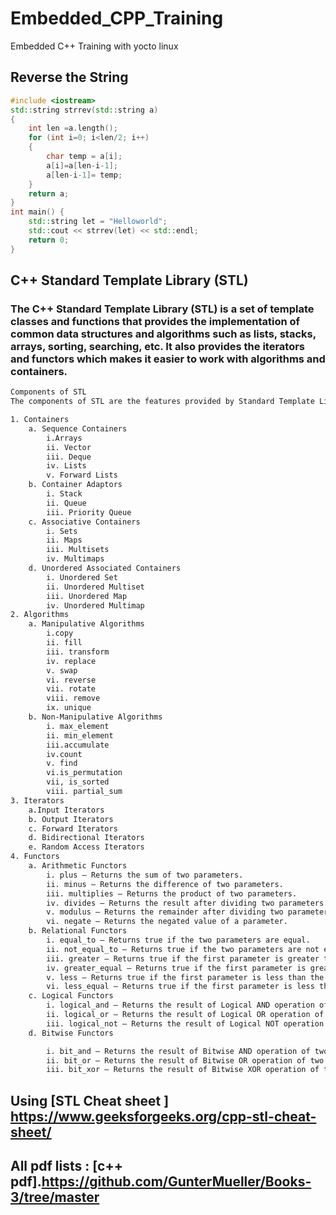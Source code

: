 # Embedded_CPP_Training
Embedded C++ Training with yocto linux
## Reverse the String
```cpp 
#include <iostream>
std::string strrev(std::string a)
{
    int len =a.length();
    for (int i=0; i<len/2; i++)
    {
        char temp = a[i];
        a[i]=a[len-i-1];
        a[len-i-1]= temp;
    }
    return a;
}
int main() {
    std::string let = "Helloworld";
    std::cout << strrev(let) << std::endl;
    return 0;
}
```
## C++ Standard Template Library (STL)
### The C++ Standard Template Library (STL) is a set of template classes and functions that provides the implementation of common data structures and algorithms such as lists, stacks, arrays, sorting, searching, etc. It also provides the iterators and functors which makes it easier to work with algorithms and containers.

``` bash 
Components of STL
The components of STL are the features provided by Standard Template Library (STL) in C++ that can be classified into 4 types:

1. Containers
    a. Sequence Containers
        i.Arrays
        ii. Vector
        iii. Deque
        iv. Lists
        v. Forward Lists
    b. Container Adaptors
        i. Stack
        ii. Queue
        iii. Priority Queue
    c. Associative Containers
        i. Sets
        ii. Maps
        iii. Multisets
        iv. Multimaps
    d. Unordered Associated Containers
        i. Unordered Set
        ii. Unordered Multiset
        iii. Unordered Map
        iv. Unordered Multimap
2. Algorithms
    a. Manipulative Algorithms
        i.copy
        ii. fill
        iii. transform
        iv. replace
        v. swap
        vi. reverse
        vii. rotate
        viii. remove
        ix. unique
    b. Non-Manipulative Algorithms
        i. max_element
        ii. min_element
        iii.accumulate
        iv.count
        v. find
        vi.is_permutation
        vii, is_sorted
        viii. partial_sum
3. Iterators
    a.Input Iterators
    b. Output Iterators
    c. Forward Iterators
    d. Bidirectional Iterators
    e. Random Access Iterators
4. Functors
    a. Arithmetic Functors
        i. plus – Returns the sum of two parameters.
        ii. minus – Returns the difference of two parameters.
        iii. multiplies – Returns the product of two parameters.
        iv. divides – Returns the result after dividing two parameters.
        v. modulus – Returns the remainder after dividing two parameters.
        vi. negate – Returns the negated value of a parameter.
    b. Relational Functors
        i. equal_to – Returns true if the two parameters are equal.
        ii. not_equal_to – Returns true if the two parameters are not equal.
        iii. greater – Returns true if the first parameter is greater than the second.
        iv. greater_equal – Returns true if the first parameter is greater than or equal to the second.
        v. less – Returns true if the first parameter is less than the second.
        vi. less_equal – Returns true if the first parameter is less than or equal to the second.
    c. Logical Functors
        i. logical_and – Returns the result of Logical AND operation of two parameters.
        ii. logical_or – Returns the result of Logical OR operation of two parameters.
        iii. logical_not – Returns the result of Logical NOT operation of the parameters.
    d. Bitwise Functors

        i. bit_and – Returns the result of Bitwise AND operation of two parameters.
        ii. bit_or – Returns the result of Bitwise OR operation of two parameters.
        iii. bit_xor – Returns the result of Bitwise XOR operation of two parameters.
```
## Using [STL Cheat sheet ] https://www.geeksforgeeks.org/cpp-stl-cheat-sheet/
## All pdf lists : [c++ pdf].https://github.com/GunterMueller/Books-3/tree/master
